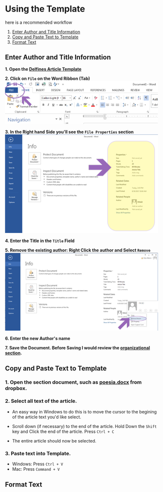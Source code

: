 # Using the Template

here is a recommended workflow

1. [Enter Author and Title Information](template.md#enter-author-and-title-information)
2. [Copy and Paste Text to Template](template.md#copy-and-paste-text-to-template)
3. [Format Text](template.md#format-text)

## Enter Author and Title Information

 **1. Open the [Delfines Article Template](https://www.dropbox.com/s/av2uuv3rzx2zzvc/deflines-article-template_2018.dotx?dl=0)**

**2. <span class="underline" >Click</span> on `File` on the Word Ribbon (Tab)**
    ![Click on File][1]

**3. In the Right hand Side you'll see the `File Properties` section**
    ![Properties Section on Right hand Side][2]

**4. Enter the Title in the `Title` Field**

**5. Remove the existing author:
      <span class="underline">Right Click</span> the author and <span class="underline">Select</span> `Remove`**
    ![Remove Default Author][3]

**6. Enter the new Author's name**

**7. Save the Document.  Before Saving I would review the [organizational section](organization.md).**

## Copy and Paste Text to Template

### 1. Open the section document, such as [poesia.docx](https://www.dropbox.com/s/iokccsm2rgdqu37/POES%C3%8DA.docx?dl=0) from dropbox.  

### 2. <span class="underline">Select</span> all text of the article.

* An easy way in Windows to do this is to move the cursor to the begining of the article text you'd like select.  
* Scroll down (if necessary) to the end of the article.  <span class="underline">Hold Down</span> the `Shift` key and <span class="underline">Click</span> the end of the article. <span class="underline">Press</span> `Ctrl + C`

* The entire article should now be selected.

### 3. Paste text into Template. 

* Windows: <span class="underline">Press</span> `Ctrl + V`
* Mac: <span class="underline">Press</span> `Command + V`

## Format Text 

[1]: ./img/ss-001_1523052308.png
[2]: ./img/ss-001_1523054753.png
[3]: ./img/ss-001_1523054406.png

